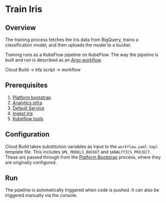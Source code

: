 # Train Iris

## Overview

The training process fetches the Iris data from BigQuery, trains a classification model, and then uploads the model to a bucket.

Training runs as a KubeFlow pipeline on KubeFlow. The way the pipeline is built and run is described as an [Argo workflow](https://towardsdatascience.com/build-your-data-pipeline-on-kubernetes-using-kubeflow-pipelines-sdk-and-argo-eef69a80237c).

Cloud Build -> kfp script -> workflow

## Prerequisites

1. [Platform bootstrap](https://github.com/automationlogic/platform-bootstrap)
2. [Analytics infra](https://github.com/automationlogic/analytics-infra)
3. [Default Service](https://github.com/automationlogic/default-service)
4. [Ingest Iris](https://github.com/automationlogic/ingest-iris)
5. [Kubeflow tools](https://github.com/automationlogic/kubeflow-tools)

## Configuration

Cloud Build takes substitution variables as input to the `workflow.yaml.tmpl` template file. This includes `$ML_MODELS_BUCKET` and `$ANALYTICS_PROJECT`. These are passed through from the [Platform Bootstrap](https://github.com/automationlogic/platform-bootstrap) process, where they are originally configured.

## Run

The pipeline is automatically triggered when code is pushed. It can also be triggered manually via the console.
